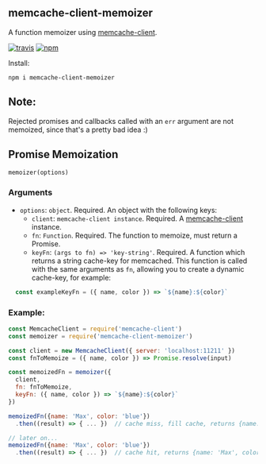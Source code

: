 ## memcache-client-memoizer

A function memoizer using [memcache-client](https://www.npmjs.com/package/memcache-client).

[![travis][travis-image]][travis-url]
[![npm][npm-image]][npm-url]

[travis-image]: https://travis-ci.org/maxnachlinger/memcache-client-memoizer.svg?branch=master
[travis-url]: https://travis-ci.org/maxnachlinger/memcache-client-memoizer
[npm-image]: https://img.shields.io/npm/v/memcache-client-memoizer.svg?style=flat
[npm-url]: https://npmjs.org/package/memcache-client-memoizer

Install:
```shell
npm i memcache-client-memoizer
```

## Note:
Rejected promises and callbacks called with an `err` argument are not memoized, since that's a pretty bad idea :)

## Promise Memoization
`memoizer(options)`

### Arguments
* `options`: `object`. Required. An object with the following keys:
  * `client`: `memcache-client instance`. Required. A [memcache-client](https://www.npmjs.com/package/memcache-client) instance.
  * `fn`: `Function`. Required. The function to memoize, must return a Promise.
  * `keyFn`: `(args to fn) => 'key-string'`. Required. A function which returns a string cache-key for memcached. This 
  function is called with the same arguments as `fn`, allowing you to create a dynamic cache-key, for example: 
```javascript
  const exampleKeyFn = ({ name, color }) => `${name}:${color}`
```

### Example:
```javascript
const MemcacheClient = require('memcache-client')
const memoizer = require('memcache-client-memoizer')

const client = new MemcacheClient({ server: 'localhost:11211' })
const fnToMemoize = ({ name, color }) => Promise.resolve(input)

const memoizedFn = memoizer({
  client,
  fn: fnToMemoize,
  keyFn: ({ name, color }) => `${name}:${color}`
})

memoizedFn({name: 'Max', color: 'blue'})
  .then((result) => { ... })  // cache miss, fill cache, returns {name: 'Max', color: 'blue'}

// later on...
memoizedFn({name: 'Max', color: 'blue'})
  .then((result) => { ... })  // cache hit, returns {name: 'Max', color: 'blue'}
```
